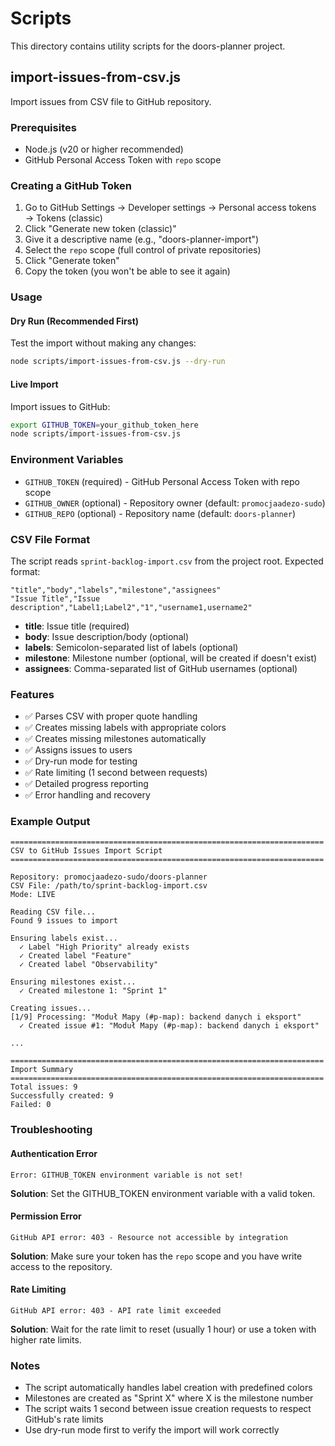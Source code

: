 # Scripts

This directory contains utility scripts for the doors-planner project.

## import-issues-from-csv.js

Import issues from CSV file to GitHub repository.

### Prerequisites

- Node.js (v20 or higher recommended)
- GitHub Personal Access Token with `repo` scope

### Creating a GitHub Token

1. Go to GitHub Settings → Developer settings → Personal access tokens → Tokens (classic)
2. Click "Generate new token (classic)"
3. Give it a descriptive name (e.g., "doors-planner-import")
4. Select the `repo` scope (full control of private repositories)
5. Click "Generate token"
6. Copy the token (you won't be able to see it again)

### Usage

#### Dry Run (Recommended First)

Test the import without making any changes:

```bash
node scripts/import-issues-from-csv.js --dry-run
```

#### Live Import

Import issues to GitHub:

```bash
export GITHUB_TOKEN=your_github_token_here
node scripts/import-issues-from-csv.js
```

### Environment Variables

- `GITHUB_TOKEN` (required) - GitHub Personal Access Token with repo scope
- `GITHUB_OWNER` (optional) - Repository owner (default: `promocjaadezo-sudo`)
- `GITHUB_REPO` (optional) - Repository name (default: `doors-planner`)

### CSV File Format

The script reads `sprint-backlog-import.csv` from the project root. Expected format:

```csv
"title","body","labels","milestone","assignees"
"Issue Title","Issue description","Label1;Label2","1","username1,username2"
```

- **title**: Issue title (required)
- **body**: Issue description/body (optional)
- **labels**: Semicolon-separated list of labels (optional)
- **milestone**: Milestone number (optional, will be created if doesn't exist)
- **assignees**: Comma-separated list of GitHub usernames (optional)

### Features

- ✅ Parses CSV with proper quote handling
- ✅ Creates missing labels with appropriate colors
- ✅ Creates missing milestones automatically
- ✅ Assigns issues to users
- ✅ Dry-run mode for testing
- ✅ Rate limiting (1 second between requests)
- ✅ Detailed progress reporting
- ✅ Error handling and recovery

### Example Output

```
======================================================================
CSV to GitHub Issues Import Script
======================================================================

Repository: promocjaadezo-sudo/doors-planner
CSV File: /path/to/sprint-backlog-import.csv
Mode: LIVE

Reading CSV file...
Found 9 issues to import

Ensuring labels exist...
  ✓ Label "High Priority" already exists
  ✓ Created label "Feature"
  ✓ Created label "Observability"

Ensuring milestones exist...
  ✓ Created milestone 1: "Sprint 1"

Creating issues...
[1/9] Processing: "Moduł Mapy (#p-map): backend danych i eksport"
  ✓ Created issue #1: "Moduł Mapy (#p-map): backend danych i eksport"

...

======================================================================
Import Summary
======================================================================
Total issues: 9
Successfully created: 9
Failed: 0
```

### Troubleshooting

#### Authentication Error

```
Error: GITHUB_TOKEN environment variable is not set!
```

**Solution**: Set the GITHUB_TOKEN environment variable with a valid token.

#### Permission Error

```
GitHub API error: 403 - Resource not accessible by integration
```

**Solution**: Make sure your token has the `repo` scope and you have write access to the repository.

#### Rate Limiting

```
GitHub API error: 403 - API rate limit exceeded
```

**Solution**: Wait for the rate limit to reset (usually 1 hour) or use a token with higher rate limits.

### Notes

- The script automatically handles label creation with predefined colors
- Milestones are created as "Sprint X" where X is the milestone number
- The script waits 1 second between issue creation requests to respect GitHub's rate limits
- Use dry-run mode first to verify the import will work correctly
